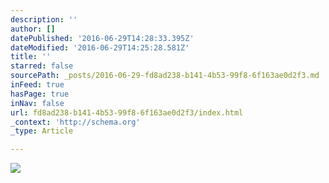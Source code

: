 ```yaml
---
description: ''
author: []
datePublished: '2016-06-29T14:28:33.395Z'
dateModified: '2016-06-29T14:25:28.581Z'
title: ''
starred: false
sourcePath: _posts/2016-06-29-fd8ad238-b141-4b53-99f8-6f163ae0d2f3.md
inFeed: true
hasPage: true
inNav: false
url: fd8ad238-b141-4b53-99f8-6f163ae0d2f3/index.html
_context: 'http://schema.org'
_type: Article

---
```

![](https://the-grid-user-content.s3-us-west-2.amazonaws.com/d40b2356-29b9-4683-bbd0-2f2fc51a5ac8.jpg)